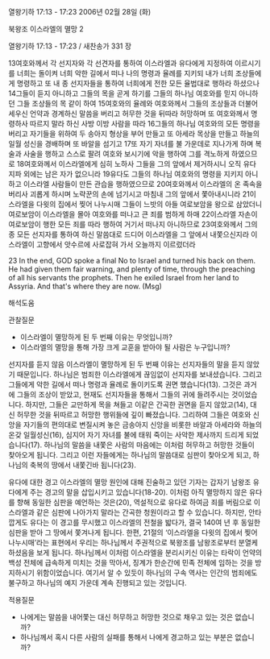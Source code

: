 열왕기하 17:13 - 17:23 
2006년 02월 28일 (화)

북왕조 이스라엘의 멸망 2



열왕기하 17:13 - 17:23 / 새찬송가 331 장


13여호와께서 각 선지자와 각 선견자를 통하여 이스라엘과 유다에게 지정하여 이르시기를 너희는 돌이켜 너희 악한 길에서 떠나 나의 명령과 율례를 지키되 내가 너희 조상들에게 명령하고 또 내 종 선지자들을 통하여 너희에게 전한 모든 율법대로 행하라 하셨으나 14그들이 듣지 아니하고 그들의 목을 곧게 하기를 그들의 하나님 여호와를 믿지 아니하던 그들 조상들의 목 같이 하여 15여호와의 율례와 여호와께서 그들의 조상들과 더불어 세우신 언약과 경계하신 말씀을 버리고 허무한 것을 뒤따라 허망하며 또 여호와께서 명령하사 따르지 말라 하신 사방 이방 사람을 따라 16그들의 하나님 여호와의 모든 명령을 버리고 자기들을 위하여 두 송아지 형상을 부어 만들고 또 아세라 목상을 만들고 하늘의 일월 성신을 경배하며 또 바알을 섬기고 17또 자기 자녀를 불 가운데로 지나가게 하며 복술과 사술을 행하고 스스로 팔려 여호와 보시기에 악을 행하여 그를 격노하게 하였으므로 18여호와께서 이스라엘에게 심히 노하사 그들을 그의 앞에서 제거하시니 오직 유다 지파 외에는 남은 자가 없으니라 19유다도 그들의 하나님 여호와의 명령을 지키지 아니하고 이스라엘 사람들이 만든 관습을 행하였으므로 20여호와께서 이스라엘의 온 족속을 버리사 괴롭게 하시며 노략꾼의 손에 넘기시고 마침내 그의 앞에서 쫓아내시니라 21이스라엘을 다윗의 집에서 찢어 나누시매 그들이 느밧의 아들 여로보암을 왕으로 삼았더니 여로보암이 이스라엘을 몰아 여호와를 떠나고 큰 죄를 범하게 하매 22이스라엘 자손이 여로보암이 행한 모든 죄를 따라 행하여 거기서 떠나지 아니하므로 23여호와께서 그의 종 모든 선지자를 통하여 하신 말씀대로 드디어 이스라엘을 그 앞에서 내쫓으신지라 이스라엘이 고향에서 앗수르에 사로잡혀 가서 오늘까지 이르렀더라 

23 In the end, GOD spoke a final No to Israel and turned his back on them. He had given them fair warning, and plenty of time, through the preaching of all his servants the prophets. Then he exiled Israel from her land to Assyria. And that's where they are now. (Msg)

해석도움





관찰질문 
- 이스라엘이 멸망하게 된 두 번째 이유는 무엇입니까? 
- 이스라엘의 멸망을 통해 가장 크게 교훈을 받아야 될 사람은 누구입니까? 

선지자를 듣지 않음 
이스라엘이 멸망하게 된 두 번째 이유는 선지자들의 말을 듣지 않았기 때문입니다. 하나님은 범죄한 이스라엘에게 끊임없이 선지자를 보내셨습니다. 그리고 그들에게 악한 길에서 떠나 명령과 율례로 돌이키도록 권면 했습니다(13). 그것은 과거에 그들의 조상이 받았고, 현재도 선지자들을 통해서 그들의 귀에 들려주시는 것이었습니다. 하지만, 그들은 교만하게 목을 쳐들고 이같은 간곡한 권면을 듣지 않았고(14), 대신 허무한 것을 뒤따르고 허망한 행위들에 깊이 빠졌습니다. 그리하여 그들은 여호와 신앙을 자기들의 편의대로 변질시켜 놓은 금송아지 신앙을 비롯한 바알과 아세라와 하늘의 온갖 일월성신(16), 심지어 자기 자녀를 불에 태워 죽이는 사악한 제사까지 드리게 되었습니다(17). 하나님의 말씀을 내쫓은 사람의 마음에는 이처럼 허무하고 허망한 것들이 찾아오게 됩니다. 그리고 이런 자들에게는 하나님의 말씀대로 심판이 찾아오게 되고, 하나님의 축복의 땅에서 내쫓긴바 됩니다(23). 

유다에 대한 경고 
이스라엘의 멸망 원인에 대해 진술하고 있던 기자는 갑자기 남왕조 유다에게 주는 경고의 말을 삽입시키고 있습니다(18-20). 이처럼 아직 멸망하지 않은 유다를 향해 동일한 심판을 예언하는 것은(20), 역설적으로 유다로 하여금 죄를 버림으로 이스라엘과 같은 심판에 나아가지 말라는 간곡한 청원이라고 할 수 있습니다. 하지만, 안타깝게도 유다는 이 경고를 무시했고 이스라엘의 전철을 밟다가, 결국 140여 년 후 동일한 심판을 받아 그 땅에서 쫓겨나게 됩니다. 한편, 21절의 ‘이스라엘을 다윗의 집에서 찢어 나누시매’라는 표현에서 우리는 하나님께서 주권적으로 북왕조를 남왕조로부터 분열케 하셨음을 보게 됩니다. 하나님께서 이처럼 이스라엘을 분리시키신 이유는 타락이 언약의 백성 전체에 급속하게 미치는 것을 막아서, 징계가 한순간에 민족 전체에 임하는 것을 방지하시기 위함이었습니다. 여기서 알 수 있듯이 하나님의 구속 역사는 인간의 범죄에도 불구하고 하나님의 예지 가운데 계속 진행되고 있는 것입니다. 


적용질문 
- 나에게는 말씀을 내어쫓는 대신 허무하고 허망한 것으로 채우고 있는 것은 없습니까? 
- 하나님께서 혹시 다른 사람의 실패를 통해서 나에게 경고하고 있는 부분은 없습니까?
